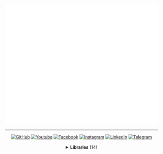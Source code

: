 <a href="//github.com/MaksymStoianov">
  <img src="assets/images/banner-1.svg" width="800" height="400">
</a>

<hr>

<!-- Section: Social -->
<div id="badges" align="center">
  <a href="https://github.com/MaksymStoianov" target="_blank"><img src="https://img.shields.io/github/followers/MaksymStoianov?style=flat&label=GitHub" alt="GitHub"></a>
  <a href="https://youtube.com/@MaksymStoianov" target="_blank"><img src="https://img.shields.io/youtube/channel/subscribers/UCB49p5DaPxbqP5no0EmMwOA?style=flat&label=YouTube" alt="Youtube"></a>
  <a href="https://facebook.com/MaksymStoianov" target="_blank"><img src="https://img.shields.io/badge/Facebook-gray?style=flat" alt="Facebook"></a>
  <a href="https://instagram.com/MaksymStoianov" target="_blank"><img src="https://img.shields.io/badge/Instagram-gray?style=flat" alt="Instagram"></a>
  <a href="https://linkedin.com/in/MaksymStoianov" target="_blank"><img src="https://img.shields.io/badge/LinkedIn-gray?style=flat" alt="LinkedIn"></a>
  <a href="https://t.me/MaksymStoianov" target="_blank"><img src="https://img.shields.io/badge/Telegram-gray?style=flat" alt="Telegram"></a>
</div>

<br>

<!-- Section: Libraries -->
<details>
  <summary align="center"><b>Libraries</b> (14)</summary>
  <br>
  <table width="100%" align="center">
    <thead>
      <tr>
        <th>
          <img width="150" height="1">
          <p><small>Name</small> ⏷</p>
        </th>
        <th>
          <img width="75" height="1">
          <p><small>Version</small></p>
        </th>
        <th>
          <img width="5" height="1">
          <p><small>Tags</small></p>
        </th>
        <th>
          <img width="5" height="1">
          <p><small>Languages</small></p>
        </th>
        <th>
          <img width="5" height="1">
          <p><small>Description</small></p>
        </th>
      </tr>
    </thead>
    <tbody>
      <tr>
        <td>
          <p><a href="//github.com/MaksymStoianov/Cron">Cron</a></p>
        </td>
        <td align="center">1.0.0</td>
        <td><a href="//github.com/topics/google-apps-script"><small>#GoogleAppsScript</small></a></td>
        <td><small>JavaScript</small></td>
        <td></td>
      </tr>
      <tr>
        <td>
          <p><a href="//github.com/MaksymStoianov/EventEmitter">EventEmitter</a></p>
        </td>
        <td align="center">2.0.2</td>
        <td><a href="//github.com/topics/google-apps-script"><small>#GoogleAppsScript</small></a> #EventEmitter</td>
        <td><small>JavaScript</small></td>
        <td></td>
      </tr>
      <tr>
        <td>
          <p>⤷ Net</p>
        </td>
        <td align="center"></td>
        <td><a href="//github.com/topics/google-apps-script"><small>#GoogleAppsScript</small></a></td>
        <td><small>JavaScript</small></td>
        <td></td>
      </tr>
      <tr>
        <td>
          <p><a href="//github.com/MaksymStoianov/I18nService">I18nService</a></p>
        </td>
        <td align="center">1.1.2</td>
        <td><a href="//github.com/topics/google-apps-script"><small>#GoogleAppsScript</small></a></td>
        <td><small>JavaScript</small></td>
        <td></td>
      </tr>
      <tr>
        <td>
          <p><a href="//github.com/MaksymStoianov/SettingsService">SettingsService</a></p>
        </td>
        <td align="center"></td>
        <td><a href="//github.com/topics/google-apps-script"><small>#GoogleAppsScript</small></a></td>
        <td><small>JavaScript</small></td>
        <td></td>
      </tr>
      <tr>
        <td>
          <p><a href="//github.com/MaksymStoianov/Sheet">Sheet</a></p>
        </td>
        <td align="center"></td>
        <td><a href="//github.com/topics/google-apps-script"><small>#GoogleAppsScript</small></a></td>
        <td><small>JavaScript</small></td>
        <td></td>
      </tr>
      <tr>
        <td>
          <p>⤷ <a href="//github.com/MaksymStoianov/SheetLog">SheetLog</a></p>
        </td>
        <td align="center"></td>
        <td><a href="//github.com/topics/google-apps-script"><small>#GoogleAppsScript</small></a></td>
        <td><small>JavaScript</small></td>
        <td></td>
      </tr>
      <tr>
        <td>
          <p><a href="//github.com/MaksymStoianov/SheetSchema">SheetSchema</a></p>
        </td>
        <td align="center"></td>
        <td><a href="//github.com/topics/google-apps-script"><small>#GoogleAppsScript</small></a></td>
        <td><small>JavaScript</small></td>
        <td></td>
      </tr>
      <tr>
        <td>
          <p><a href="//github.com/MaksymStoianov/SuperCache">SuperCache</a></p>
        </td>
        <td align="center"></td>
        <td><a href="//github.com/topics/google-apps-script"><small>#GoogleAppsScript</small></a></td>
        <td><small>JavaScript</small></td>
        <td></td>
      </tr>
      <tr>
        <td>
          <p><a href="//github.com/MaksymStoianov/SuperProperties">SuperProperties</a></p>
        </td>
        <td align="center"></td>
        <td><a href="//github.com/topics/google-apps-script"><small>#GoogleAppsScript</small></a></td>
        <td><small>JavaScript</small></td>
        <td></td>
      </tr>
      <tr>
        <td>
          <p><a href="//github.com/MaksymStoianov/TelegramApp">TelegramApp</a></p>
        </td>
        <td align="center"></td>
        <td><a href="//github.com/topics/google-apps-script"><small>#GoogleAppsScript</small></a></td>
        <td><small>JavaScript</small></td>
        <td></td>
      </tr>
      <tr>
        <td>
          <p><a href="//github.com/MaksymStoianov/TriggerService">TriggerService</a></p>
        </td>
        <td align="center"></td>
        <td><a href="//github.com/topics/google-apps-script"><small>#GoogleAppsScript</small></a></td>
        <td>TypeScript</td>
        <td></td>
      </tr>
      <tr>
        <td>
          <p><a href="//github.com/MaksymStoianov/UrlService">UrlService</a></p>
        </td>
        <td align="center"></td>
        <td><a href="//github.com/topics/google-apps-script"><small>#GoogleAppsScript</small></a></td>
        <td><small>JavaScript</small></td>
        <td></td>
      </tr>
      <tr>
        <td>
          <p><a href="//github.com/MaksymStoianov/Utils">Utils</a></p>
        </td>
        <td align="center"></td>
        <td><a href="//github.com/topics/google-apps-script"><small>#GoogleAppsScript</small></a></td>
        <td><small>JavaScript</small></td>
        <td></td>
      </tr>
    </tbody>
  </table>
</details>
